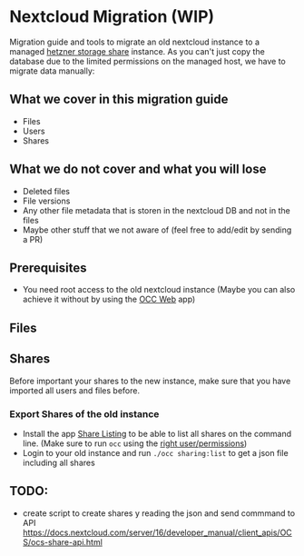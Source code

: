 # Nextcloud Migration (WIP)
Migration guide and tools to migrate an old nextcloud instance to a managed [hetzner storage share](https://www.hetzner.com/storage/storage-share) instance. As you can't just copy the database due to the limited permissions on the managed host, we have to migrate data manually:

## What we cover in this migration guide
- Files
- Users
- Shares

## What we do not cover and what you will lose
- Deleted files
- File versions
- Any other file metadata that is storen in the nextcloud DB and not in the files
- Maybe other stuff that we not aware of (feel free to add/edit by sending a PR)

## Prerequisites
- You need root access to the old nextcloud instance (Maybe you can also achieve it without by using the [OCC Web](https://apps.nextcloud.com/apps/occweb) app)


## Files


## Shares

Before important your shares to the new instance, make sure that you have imported all users and files before.

### Export Shares of the old instance

- Install the app [Share Listing](https://apps.nextcloud.com/apps/sharelisting) to be able to list all shares on the command line. (Make sure to run `occ` using the [right user/permissions](https://docs.nextcloud.com/server/13.0.0/admin_manual/configuration_server/occ_command.html#http-user-label))
- Login to your old instance and run `./occ sharing:list` to get a json file including all shares

## TODO:
- create script to create shares y reading the json and send commmand to API https://docs.nextcloud.com/server/16/developer_manual/client_apis/OCS/ocs-share-api.html
